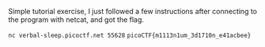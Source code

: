 Simple tutorial exercise, I just followed a few instructions after connecting to the program with netcat, and got the flag.

`nc verbal-sleep.picoctf.net 55628`
`picoCTF{m1113n1um_3d1710n_e41acbee}`